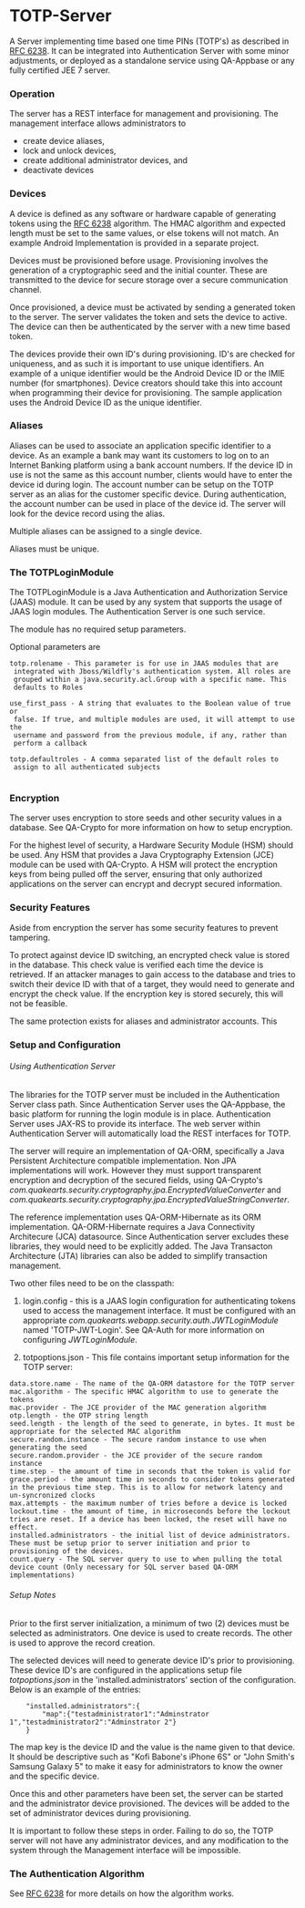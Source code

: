 # TOTP-Server
A Server implementing time based one time PINs (TOTP's) as described in [RFC 6238](https://tools.ietf.org/html/rfc6238). It can be integrated into Authentication Server with some minor adjustments, or deployed as a standalone service using QA-Appbase or any fully certified JEE 7 server.

### Operation

The server has a REST interface for management and provisioning. The management interface allows administrators to 
* create device aliases,
* lock and unlock devices, 
* create additional administrator devices, and
* deactivate devices

### Devices

A device is defined as any software or hardware capable of generating tokens using the [RFC 6238](https://tools.ietf.org/html/rfc6238) algorithm. The HMAC algorithm and expected length must be set to the same values, or else tokens will not match. An example Android Implementation is provided in a separate project.

Devices must be provisioned before usage. Provisioning involves the generation of a cryptographic seed and the initial counter. These are transmitted to the device for secure storage over a secure communication channel.

Once provisioned, a device must be activated by sending a generated token to the server. The server validates the token and sets the device to active. The device can then be authenticated by the server with a new time based token.

The devices provide their own ID's during provisioning. ID's are checked for uniqueness, and as such it is important to use unique identifiers. An example of a unique identifier would be the Android Device ID or the IMIE number (for smartphones). Device creators should take this into account when programming their device for provisioning. The sample application uses the Android Device ID as the unique identifier.

### Aliases

Aliases can be used to associate an application specific identifier to a device. 
As an example a bank may want its customers to log on to an Internet Banking platform using a bank account numbers. If the device ID in use is not the same as this account number, clients would have to enter the device id during login. The account number can be setup on the TOTP server as an alias for the customer specific device. During authentication, the account number can be used in place of the device id. The server will look for the device record using the alias.

Multiple aliases can be assigned to a single device. 

Aliases must be unique.

### The TOTPLoginModule

The TOTPLoginModule is a Java Authentication and Authorization Service (JAAS) module. It can be used by any system that supports the usage of JAAS login modules. The Authentication Server is one such service.

The module has no required setup parameters. 

Optional parameters are 

```
totp.rolename - This parameter is for use in JAAS modules that are 
 integrated with Jboss/Wildfly's authentication system. All roles are 
 grouped within a java.security.acl.Group with a specific name. This 
 defaults to Roles

use_first_pass - A string that evaluates to the Boolean value of true or 
 false. If true, and multiple modules are used, it will attempt to use the 
 username and password from the previous module, if any, rather than 
 perform a callback
 
totp.defaultroles - A comma separated list of the default roles to 
 assign to all authenticated subjects
 
```

### Encryption

The server uses encryption to store seeds and other security values in a database. See QA-Crypto for more information on how to setup encryption.

For the highest level of security, a Hardware Security Module (HSM) should be used. Any HSM that provides a Java Cryptography Extension (JCE) module can be used with QA-Crypto. A HSM will protect the encryption keys from being pulled off the server, ensuring that only authorized applications on the server can encrypt and decrypt secured information.

### Security Features

Aside from encryption the server has some security features to prevent tampering.

To protect against device ID switching, an encrypted check value is stored in the database. This check value is verified each time the device is retrieved. If an attacker manages to gain access to the database and tries to switch their device ID with that of a target, they would need to generate and encrypt the check value. If the encryption key is stored securely, this will not be feasible.

The same protection exists for aliases and administrator accounts. This 

### Setup and Configuration

###### Using Authentication Server

The libraries for the TOTP server must be included in the Authentication Server class path. Since Authentication Server uses the QA-Appbase, the basic platform for running the login module is in place. Authentication Server uses JAX-RS to provide its interface. The web server within Authentication Server will automatically load the REST interfaces for TOTP. 

The server will require an implementation of QA-ORM, specifically a Java Persistent Architecture compatible implementation. Non JPA implementations will work. However they must support transparent encryption and decryption of the secured fields, using QA-Crypto's _com.quakearts.security.cryptography.jpa.EncryptedValueConverter_ and _com.quakearts.security.cryptography.jpa.EncryptedValueStringConverter_. 

The reference implementation uses QA-ORM-Hibernate as its ORM implementation. QA-ORM-Hibernate requires a Java Connectivity Architecure (JCA) datasource. Since Authentication server excludes these libraries, they would need to be explicitly added. The Java Transacton Architecture (JTA) libraries can also be added to simplify transaction management.

Two other files need to be on the classpath:
1. login.config - this is a JAAS login configuration for authenticating tokens used to access the management interface. It must be configured with an appropriate _com.quakearts.webapp.security.auth.JWTLoginModule_ named 'TOTP-JWT-Login'. See QA-Auth for more information on configuring _JWTLoginModule_.

2. totpoptions.json - This file contains important setup information for the TOTP server:

```
data.store.name - The name of the QA-ORM datastore for the TOTP server
mac.algorithm - The specific HMAC algorithm to use to generate the tokens 
mac.provider - The JCE provider of the MAC generation algorithm
otp.length - the OTP string length
seed.length - the length of the seed to generate, in bytes. It must be appropriate for the selected MAC algorithm
secure.random.instance - The secure random instance to use when generating the seed
secure.random.provider - the JCE provider of the secure random instance
time.step - the amount of time in seconds that the token is valid for
grace.period - the amount time in seconds to consider tokens generated in the previous time step. This is to allow for network latency and un-syncronized clocks
max.attempts - the maximum number of tries before a device is locked
lockout.time - the amount of time, in microseconds before the lockout tries are reset. If a device has been locked, the reset will have no effect.
installed.administrators - the initial list of device administrators. These must be setup prior to server initiation and prior to provisioning of the devices.
count.query - The SQL server query to use to when pulling the total device count (Only necessary for SQL server based QA-ORM implementations)

```

###### Setup Notes

Prior to the first server initialization, a minimum of two (2) devices must be selected as administrators. One device is used to create records. The other is used to approve the record creation. 

The selected devices will need to generate device ID's prior to provisioning. These device ID's are configured in the applications setup file _totpoptions.json_ in the 'installed.administrators' section of the configuration. Below is an example of the entries: 

```
	"installed.administrators":{
		"map":{"testadministrator1":"Adminstrator 1","testadministrator2":"Adminstrator 2"}
	}
```

The map key is the device ID and the value is the name given to that device. It should be descriptive such as "Kofi Babone's iPhone 6S" or "John Smith's Samsung Galaxy 5" to make it easy for administrators to know the owner and the specific device.

Once this and other parameters have been set, the server can be started and the administrator device provisioned. The devices will be added to the set of administrator devices during provisioning.

It is important to follow these steps in order. Failing to do so, the TOTP server will not have any administrator devices, and any modification to the system through the Management interface will be impossible.

### The Authentication Algorithm

See [RFC 6238](https://tools.ietf.org/html/rfc6238) for more details on how the algorithm works.
